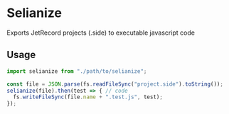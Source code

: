 # Selianize
Exports JetRecord projects (.side) to executable javascript code

## Usage
```javascript
import selianize from "./path/to/selianize";

const file = JSON.parse(fs.readFileSync("project.side").toString());
selianize(file).then(test => { // code
  fs.writeFileSync(file.name + ".test.js", test);
});
```
